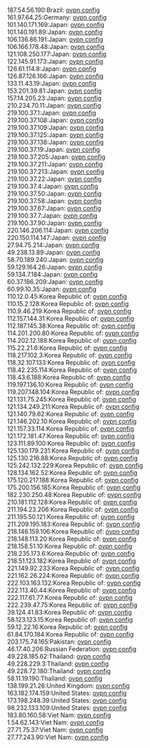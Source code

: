 187.54.56.190:Brazil: [ovpn config](vpn/187_54_56_190.ovpn)  
161.97.64.25:Germany: [ovpn config](vpn/161_97_64_25.ovpn)  
101.140.171.169:Japan: [ovpn config](vpn/101_140_171_169.ovpn)  
101.140.191.89:Japan: [ovpn config](vpn/101_140_191_89.ovpn)  
106.136.86.191:Japan: [ovpn config](vpn/106_136_86_191.ovpn)  
106.166.178.48:Japan: [ovpn config](vpn/106_166_178_48.ovpn)  
121.108.250.177:Japan: [ovpn config](vpn/121_108_250_177.ovpn)  
122.145.91.173:Japan: [ovpn config](vpn/122_145_91_173.ovpn)  
126.61.114.8:Japan: [ovpn config](vpn/126_61_114_8.ovpn)  
126.87.126.166:Japan: [ovpn config](vpn/126_87_126_166.ovpn)  
133.11.43.19:Japan: [ovpn config](vpn/133_11_43_19.ovpn)  
153.201.39.81:Japan: [ovpn config](vpn/153_201_39_81.ovpn)  
157.14.205.23:Japan: [ovpn config](vpn/157_14_205_23.ovpn)  
210.234.70.11:Japan: [ovpn config](vpn/210_234_70_11.ovpn)  
219.100.37.1:Japan: [ovpn config](vpn/219_100_37_1.ovpn)  
219.100.37.108:Japan: [ovpn config](vpn/219_100_37_108.ovpn)  
219.100.37.109:Japan: [ovpn config](vpn/219_100_37_109.ovpn)  
219.100.37.125:Japan: [ovpn config](vpn/219_100_37_125.ovpn)  
219.100.37.138:Japan: [ovpn config](vpn/219_100_37_138.ovpn)  
219.100.37.19:Japan: [ovpn config](vpn/219_100_37_19.ovpn)  
219.100.37.205:Japan: [ovpn config](vpn/219_100_37_205.ovpn)  
219.100.37.211:Japan: [ovpn config](vpn/219_100_37_211.ovpn)  
219.100.37.213:Japan: [ovpn config](vpn/219_100_37_213.ovpn)  
219.100.37.22:Japan: [ovpn config](vpn/219_100_37_22.ovpn)  
219.100.37.4:Japan: [ovpn config](vpn/219_100_37_4.ovpn)  
219.100.37.50:Japan: [ovpn config](vpn/219_100_37_50.ovpn)  
219.100.37.58:Japan: [ovpn config](vpn/219_100_37_58.ovpn)  
219.100.37.67:Japan: [ovpn config](vpn/219_100_37_67.ovpn)  
219.100.37.7:Japan: [ovpn config](vpn/219_100_37_7.ovpn)  
219.100.37.90:Japan: [ovpn config](vpn/219_100_37_90.ovpn)  
220.146.206.114:Japan: [ovpn config](vpn/220_146_206_114.ovpn)  
220.150.114.147:Japan: [ovpn config](vpn/220_150_114_147.ovpn)  
27.94.75.214:Japan: [ovpn config](vpn/27_94_75_214.ovpn)  
49.238.13.89:Japan: [ovpn config](vpn/49_238_13_89.ovpn)  
58.70.189.240:Japan: [ovpn config](vpn/58_70_189_240.ovpn)  
59.129.164.26:Japan: [ovpn config](vpn/59_129_164_26.ovpn)  
59.134.7.184:Japan: [ovpn config](vpn/59_134_7_184.ovpn)  
60.37.186.209:Japan: [ovpn config](vpn/60_37_186_209.ovpn)  
60.99.10.35:Japan: [ovpn config](vpn/60_99_10_35.ovpn)  
110.12.0.45:Korea Republic of: [ovpn config](vpn/110_12_0_45.ovpn)  
110.15.2.128:Korea Republic of: [ovpn config](vpn/110_15_2_128.ovpn)  
110.9.46.219:Korea Republic of: [ovpn config](vpn/110_9_46_219.ovpn)  
112.157.144.31:Korea Republic of: [ovpn config](vpn/112_157_144_31.ovpn)  
112.187.145.38:Korea Republic of: [ovpn config](vpn/112_187_145_38.ovpn)  
114.201.200.80:Korea Republic of: [ovpn config](vpn/114_201_200_80.ovpn)  
114.202.12.188:Korea Republic of: [ovpn config](vpn/114_202_12_188.ovpn)  
115.22.21.6:Korea Republic of: [ovpn config](vpn/115_22_21_6.ovpn)  
118.217.102.3:Korea Republic of: [ovpn config](vpn/118_217_102_3.ovpn)  
118.32.107.133:Korea Republic of: [ovpn config](vpn/118_32_107_133.ovpn)  
118.42.235.114:Korea Republic of: [ovpn config](vpn/118_42_235_114.ovpn)  
118.43.6.188:Korea Republic of: [ovpn config](vpn/118_43_6_188.ovpn)  
119.197.136.10:Korea Republic of: [ovpn config](vpn/119_197_136_10.ovpn)  
119.207.148.104:Korea Republic of: [ovpn config](vpn/119_207_148_104.ovpn)  
121.131.75.245:Korea Republic of: [ovpn config](vpn/121_131_75_245.ovpn)  
121.134.249.211:Korea Republic of: [ovpn config](vpn/121_134_249_211.ovpn)  
121.140.79.62:Korea Republic of: [ovpn config](vpn/121_140_79_62.ovpn)  
121.146.202.10:Korea Republic of: [ovpn config](vpn/121_146_202_10.ovpn)  
121.157.33.114:Korea Republic of: [ovpn config](vpn/121_157_33_114.ovpn)  
121.172.181.47:Korea Republic of: [ovpn config](vpn/121_172_181_47.ovpn)  
123.111.89.100:Korea Republic of: [ovpn config](vpn/123_111_89_100.ovpn)  
125.130.179.231:Korea Republic of: [ovpn config](vpn/125_130_179_231.ovpn)  
125.130.216.88:Korea Republic of: [ovpn config](vpn/125_130_216_88.ovpn)  
125.242.132.229:Korea Republic of: [ovpn config](vpn/125_242_132_229.ovpn)  
128.134.162.52:Korea Republic of: [ovpn config](vpn/128_134_162_52.ovpn)  
175.120.217.188:Korea Republic of: [ovpn config](vpn/175_120_217_188.ovpn)  
175.200.156.185:Korea Republic of: [ovpn config](vpn/175_200_156_185.ovpn)  
182.230.250.48:Korea Republic of: [ovpn config](vpn/182_230_250_48.ovpn)  
210.181.112.128:Korea Republic of: [ovpn config](vpn/210_181_112_128.ovpn)  
211.194.23.206:Korea Republic of: [ovpn config](vpn/211_194_23_206.ovpn)  
211.195.50.121:Korea Republic of: [ovpn config](vpn/211_195_50_121.ovpn)  
211.209.195.183:Korea Republic of: [ovpn config](vpn/211_209_195_183.ovpn)  
218.146.159.106:Korea Republic of: [ovpn config](vpn/218_146_159_106.ovpn)  
218.148.113.20:Korea Republic of: [ovpn config](vpn/218_148_113_20.ovpn)  
218.158.51.10:Korea Republic of: [ovpn config](vpn/218_158_51_10.ovpn)  
218.235.173.6:Korea Republic of: [ovpn config](vpn/218_235_173_6.ovpn)  
218.51.123.182:Korea Republic of: [ovpn config](vpn/218_51_123_182.ovpn)  
221.149.92.233:Korea Republic of: [ovpn config](vpn/221_149_92_233.ovpn)  
221.162.26.224:Korea Republic of: [ovpn config](vpn/221_162_26_224.ovpn)  
222.103.163.132:Korea Republic of: [ovpn config](vpn/222_103_163_132.ovpn)  
222.113.40.44:Korea Republic of: [ovpn config](vpn/222_113_40_44.ovpn)  
222.117.61.77:Korea Republic of: [ovpn config](vpn/222_117_61_77.ovpn)  
222.239.47.75:Korea Republic of: [ovpn config](vpn/222_239_47_75.ovpn)  
39.124.41.83:Korea Republic of: [ovpn config](vpn/39_124_41_83.ovpn)  
58.123.123.15:Korea Republic of: [ovpn config](vpn/58_123_123_15.ovpn)  
59.12.22.16:Korea Republic of: [ovpn config](vpn/59_12_22_16.ovpn)  
61.84.170.184:Korea Republic of: [ovpn config](vpn/61_84_170_184.ovpn)  
203.175.74.165:Pakistan: [ovpn config](vpn/203_175_74_165.ovpn)  
46.17.40.206:Russian Federation: [ovpn config](vpn/46_17_40_206.ovpn)  
49.228.185.62:Thailand: [ovpn config](vpn/49_228_185_62.ovpn)  
49.228.229.3:Thailand: [ovpn config](vpn/49_228_229_3.ovpn)  
49.228.72.180:Thailand: [ovpn config](vpn/49_228_72_180.ovpn)  
58.11.19.190:Thailand: [ovpn config](vpn/58_11_19_190.ovpn)  
138.199.21.26:United Kingdom: [ovpn config](vpn/138_199_21_26.ovpn)  
163.182.174.159:United States: [ovpn config](vpn/163_182_174_159.ovpn)  
173.198.248.39:United States: [ovpn config](vpn/173_198_248_39.ovpn)  
98.232.133.109:United States: [ovpn config](vpn/98_232_133_109.ovpn)  
183.80.160.58:Viet Nam: [ovpn config](vpn/183_80_160_58.ovpn)  
1.54.62.143:Viet Nam: [ovpn config](vpn/1_54_62_143.ovpn)  
27.71.75.37:Viet Nam: [ovpn config](vpn/27_71_75_37.ovpn)  
27.77.243.90:Viet Nam: [ovpn config](vpn/27_77_243_90.ovpn)  
